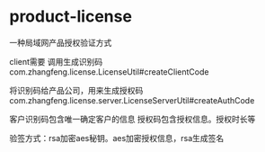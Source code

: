 # product-license
一种局域网产品授权验证方式

client需要 调用生成识别码 com.zhangfeng.license.LicenseUtil#createClientCode

将识别码给产品公司，用来生成授权码 com.zhangfeng.license.server.LicenseServerUtil#createAuthCode

客户识别码包含唯一确定客户的信息
授权码包含授权信息。授权时长等

验签方式：rsa加密aes秘钥。aes加密授权信息，rsa生成签名
